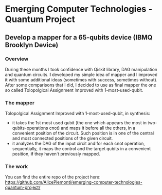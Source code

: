 # Emerging Computer Technologies - Quantum Project

## Develop a mapper for a 65-qubits device (IBMQ Brooklyn Device)

### Overview
During these months I took confidence with Qiskit library, DAG manipulation and quantum circuits. I developed my simple idea of mapper and I improved it with some additional ideas (sometimes with success, sometimes without). 
After some comparisons that I did, I decided to use as final mapper the one so called Tolopolgical Assignment Improved with 1-most-used-qubit.

### The mapper
Tolopolgical Assignment Improved with 1-most-used-qubit, in synthesis:
- it takes the 1st most used qubit (the one which appears the most in two-qubits-operations cnot) and maps it before all the others, in a convenient position of the circuit. Such position is in one of the central and most connected positions of the given circuit.
- it analyzes the DAG of the input circit and for each cnot operation, sequentially, it maps the control and the target qubits in a convenient position, if they haven't previously mapped.

### The work
You can find the entire repo of the project here: https://github.com/AlicePiemonti/emerging-computer-technologies-quantum-project/
